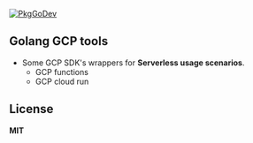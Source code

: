 
[![PkgGoDev](https://pkg.go.dev/badge/pkg4go/gcp)](https://pkg.go.dev/pkg4go/gcp)

## Golang GCP tools

* Some GCP SDK's wrappers for **Serverless usage scenarios**.
  - GCP functions
  - GCP cloud run

## License

**MIT**
